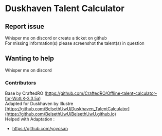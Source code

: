 # Duskhaven Talent Calculator

## Report issue
Whisper me on discord or create a ticket on github  
For missing information(s) please screenshot the talent(s) in question  

## Wanting to help 
Whisper me on discord

### Contributors
Base by CraftedRO (https://github.com/CraftedRO/Offline-talent-calculator-for-WotLK-3.3.5a)  
Adapted for Duskhaven by Illustre [https://github.com/BelsethUwU/Duskhaven_TalentCalculator](https://github.com/BelsethUwU/BelsethUwU.github.io)  
Helped with Adaptation :
 - https://github.com/yoyosan
